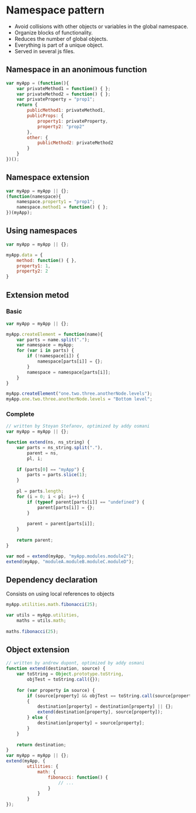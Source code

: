 # Namespace pattern

- Avoid collisions with other objects or variables in the global namespace.
- Organize blocks of functionality.
- Reduces the number of global objects.
- Everything is part of a unique object.
- Served in several js files.

## Namespace in an anonimous function
```javascript
var myApp = (function(){
    var privateMethod1 = function() { };
    var privateMethod2 = function() { };
    var privateProperty = "prop1";
    return {
        publicMethod1: privateMethod1,
        publicProps: {
            property1: privateProperty,
            property2: "prop2"
        },
        other: {
            publicMethod2: privateMethod2
        }
    }
})();
```
## Namespace extension
```javascript
var myApp = myApp || {};
(function(namespace){
    namespace.property1 = "prop1";
    namespace.method1 = function() { };
})(myApp);
```
## Using namespaces
```javascript
var myApp = myApp || {};

myApp.data = {
    method: function() { },
    property1: 1,
    property2: 2
}
```
## Extension metod
### Basic
```javascript
var myApp = myApp || {};

myApp.createElement = function(name){
    var parts = name.split(".");
    var namespace = myApp;
    for (var i in parts) {
        if (!namespace[i]) {
            namespace[parts[i]] = {};
        }
        namespace = namespace[parts[i]];
    }
}

myApp.createElement("one.two.three.anotherNode.levels");
myApp.one.two.three.anotherNode.levels = "Bottom level";
```
### Complete
```javascript
// written by Stoyan Stefanov, optimized by addy osmani
var myApp = myApp || {};

function extend(ns, ns_string) {
    var parts = ns_string.split("."),
        parent = ns,
        pl, i;
    
    if (parts[0] == "myApp") {
        parts = parts.slice(1);
    }
    
    pl = parts.length;
    for (i = 0; i < pl; i++) {
        if (typeof parent[parts[i]] == "undefined") {
            parent[parts[i]] = {};
        }
        
        parent = parent[parts[i]];
    }
    
    return parent;
}

var mod = extend(myApp, "myApp.modules.module2");
extend(myApp, "moduleA.moduleB.moduleC.moduleD");
```
## Dependency declaration
Consists on using local references to objects
```javascript
myApp.utilities.math.fibonacci(25);

var utils = myApp.utilities,
    maths = utils.math;
    
maths.fibonacci(25);
```
## Object extension
```javascript
// written by andrew dupont, optimized by addy osmani
function extend(destination, source) {
    var toString = Object.prototype.toString,
        objTest = toString.call({});
    
    for (var property in source) {
        if (source[property] && objTest == toString.call(source[property]))
        {
            destination[property] = destination[property] || {};
            extend(destination[property], source[property]);
        } else {
            destination[property] = source[property];
        }
    }
    
    return destination;
}
var myApp = myApp || {};
extend(myApp, { 
        utilities: {
            math: {
                fibonacci: function() {
                    // ...
                }
            }
        }
});
```
